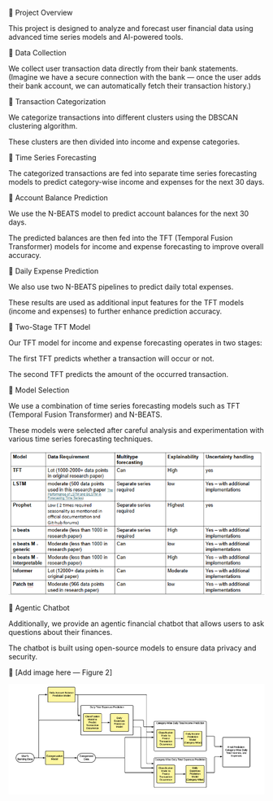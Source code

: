 🧠 Project Overview

This project is designed to analyze and forecast user financial data using advanced time series models and AI-powered tools.

🔹 Data Collection

We collect user transaction data directly from their bank statements.
(Imagine we have a secure connection with the bank — once the user adds their bank account, we can automatically fetch their transaction history.)

🔹 Transaction Categorization

We categorize transactions into different clusters using the DBSCAN clustering algorithm.

These clusters are then divided into income and expense categories.

🔹 Time Series Forecasting

The categorized transactions are fed into separate time series forecasting models to predict category-wise income and expenses for the next 30 days.

🔹 Account Balance Prediction

We use the N-BEATS model to predict account balances for the next 30 days.

The predicted balances are then fed into the TFT (Temporal Fusion Transformer) models for income and expense forecasting to improve overall accuracy.

🔹 Daily Expense Prediction

We also use two N-BEATS pipelines to predict daily total expenses.

These results are used as additional input features for the TFT models (income and expenses) to further enhance prediction accuracy.

🔹 Two-Stage TFT Model

Our TFT model for income and expense forecasting operates in two stages:

The first TFT predicts whether a transaction will occur or not.

The second TFT predicts the amount of the occurred transaction.

🔹 Model Selection

We use a combination of time series forecasting models such as TFT (Temporal Fusion Transformer) and N-BEATS.

These models were selected after careful analysis and experimentation with various time series forecasting techniques.

![image_alt](https://github.com/Kalindu-C/bankingApp/blob/main/Model%20Selection.PNG)

🤖 Agentic Chatbot

Additionally, we provide an agentic financial chatbot that allows users to ask questions about their finances.

The chatbot is built using open-source models to ensure data privacy and security.

💬 [Add image here — Figure 2]

![image_alt](https://github.com/Kalindu-C/bankingApp/blob/main/Architecture.PNG?raw=true)

